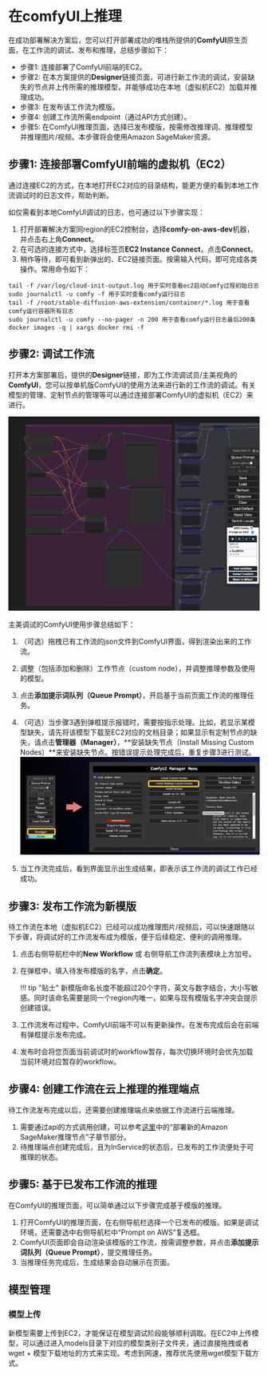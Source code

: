 # 在comfyUI上推理

在成功部署解决方案后，您可以打开部署成功的堆栈所提供的**ComfyUI**原生页面，在工作流的调试、发布和推理，总结步骤如下：

* 步骤1: 连接部署了ComfyUI前端的EC2。
* 步骤2: 在本方案提供的**Designer**链接页面，可进行新工作流的调试，安装缺失的节点并上传所需的推理模型，并能够成功在本地（虚拟机EC2）加载并推理成功。
* 步骤3: 在发布该工作流为模版。
* 步骤4: 创建工作流所需endpoint（通过API方式创建）。 
* 步骤5: 在ComfyUI推理页面，选择已发布模版，按需修改推理词、推理模型并推理图片/视频。本步骤将会使用Amazon SageMaker资源。



## 步骤1: 连接部署ComfyUI前端的虚拟机（EC2）
通过连接EC2的方式，在本地打开EC2对应的目录结构，能更方便的看到本地工作流调试时的日志文件，帮助判断。

如仅需看到本地ComfyUI调试的日志，也可通过以下步骤实现：

1. 打开部署解决方案同region的EC2控制台，选择**comfy-on-aws-dev**机器，并点击右上角**Connect**。
2. 在可选的连接方式中，选择标签页**EC2 Instance Connect**，点击**Connect**。
3. 稍作等待，即可看到新弹出的、EC2链接页面。按需输入代码，即可完成各类操作。常用命令如下：

```
tail -f /var/log/cloud-init-output.log 用于实时查看ec2启动Comfy过程初始日志
sudo journalctl -u comfy -f 用于实时查看comfy运行日志
tail -f /root/stable-diffusion-aws-extension/container/*.log 用于查看comfy运行容器所有日志
sudo journalctl -u comfy --no-pager -n 200 用于查看comfy运行日志最后200条
docker images -q | xargs docker rmi -f
```

## 步骤2: 调试工作流
打开本方案部署后，提供的**Designer**链接，即为工作流调试员/主美视角的**ComfyUI**，您可以按单机版ComfyUI的使用方法来进行新的工作流的调试。有关模型的管理、定制节点的管理等可以通过连接部署ComfyUI的虚拟机（EC2）来进行。

![major-designer](../../images/senior-design.png)

主美调试的ComfyUI使用步骤总结如下：

1. （可选）拖拽已有工作流的json文件到ComfyUI界面，得到渲染出来的工作流。
2. 调整（包括添加和删除）工作节点（custom node），并调整推理参数及使用的模型。
3. 点击**添加提示词队列（Queue Prompt）**，开启基于当前页面工作流的推理任务。
4. （可选）当步骤3遇到弹框提示报错时，需要按指示处理。比如，若显示某模型缺失，请先将该模型下载至EC2对应的文档目录；如果显示有定制节点的缺失，请点击**管理器（Manager）**，**安装缺失节点（Install Missing Custom Nodes）**来安装缺失节点。按错误提示处理完成后，重复步骤3进行测试。
![ComfyUI Management](../../images/ComfyUI-Manager.png)

5. 当工作流完成后，看到界面显示出生成结果，即表示该工作流的调试工作已经成功。


## 步骤3: 发布工作流为新模版
待工作流在本地（虚拟机EC2）已经可以成功推理图片/视频后，可以快速跟随以下步骤，将调试好的工作流发布成为模版，便于后续稳定、便利的调用推理。

1. 点击右侧导航栏中的**New Workflow** 或 右侧导航工作流列表模块上方加号。
2. 在弹框中，填入待发布模版的名字，点击**确定**。

    !!! tip "贴士"
        新模版命名长度不能超过20个字符，英文与数字结合，大小写敏感。同时该命名需要是同一个region内唯一，如果与现有模版名字冲突会提示创建错误。

3. 工作流发布过程中，ComfyUI前端不可以有更新操作。在发布完成后会在前端有弹框提示发布完成。
4. 发布时会将您页面当前调试时的workflow暂存，每次切换环境时会优先加载当前环境对应暂存的workflow。

## 步骤4: 创建工作流在云上推理的推理端点
待工作流发布完成以后，还需要创建推理端点来依据工作流进行云端推理。
1. 需要通过api的方式调用创建，可以参考[这里](../../deployment/deployment_comfyui.md)中的“部署新的Amazon SageMaker推理节点”子章节部分。
2. 待推理端点创建完成后，且为InService的状态后，已发布的工作流便处于可推理的状态。

## 步骤5: 基于已发布工作流的推理
在ComfyUI的推理页面，可以简单通过以下步骤完成基于模版的推理。

1. 打开ComfyUI的推理页面，在右侧导航栏选择一个已发布的模版。如果是调试环境，还需要选中右侧导航栏中“Prompt on AWS”复选框。
2. ComfyUI页面即会自动渲染该模版的工作流，按需调整参数，并点击**添加提示词队列（Queue Prompt）**，提交推理任务。
3. 当推理任务完成后，生成结果会自动展示在页面。


## 模型管理
### 模型上传
新模型需要上传到EC2，才能保证在模型调试阶段能够顺利调取。在EC2中上传模型，可以通过进入models目录下对应的模型类别子文件夹，通过直接拖拽或者wget + 模型下载地址的方式来实现。考虑到网速，推荐优先使用wget模型下载方式。

